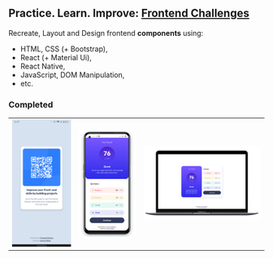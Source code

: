 ## Practice. Learn. Improve: [Frontend Challenges](https://www.frontendmentor.io)
Recreate, Layout and Design frontend **components** using: 
+ HTML, CSS (+ Bootstrap),
+ React (+ Material Ui),
+ React Native,
+ JavaScript, DOM Manipulation,
+ etc.

### Completed
<table>
  <tr>
    <td>
      <img src="https://github.com/gunnar-miklis/frontend-challenges/blob/main/qr-code-component/solutions/ReactNative/Screenshot_20230709-214738.png?raw=true" width="250px" />
    </td>
    <td>
      <img src="https://raw.githubusercontent.com/gunnar-miklis/frontend-challenges/main/summary-component/solutions/ViteReact/src/assets/demo/Screenshot%202023-07-13%20172458.png" width="250px" />  
    </td>
    <td>
      <img src="https://raw.githubusercontent.com/gunnar-miklis/frontend-challenges/main/summary-component/solutions/ViteReact/src/assets/demo/Screenshot%202023-07-13%20173324.png" width="500px" />
    </td>
  </tr>
</table>





